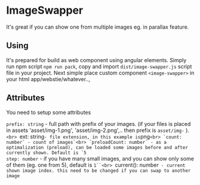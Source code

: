 # ImageSwapper

It's great if you can show one from multiple images eg. in parallax feature.

## Using

It's prepared for build as web component using angular elements. 
Simply run npm script `npm run pack`, copy and import `dist/image-swapper.js` script file in your project.
Next simple place custom component `<image-swapper>` in your html app/webstie/whatever..,

## Attributes

You need to setup some attributes

`prefix: string` - full path with prefix of your images. (if your files is placed in assets 'asset/img-1.png', 'asset/img-2.png',.. then prefix is `asset/img-` ).`<br>
`ext: string` - file extension, in this example is `png``<br>
`count: number` - count of images`<br>
`preloadCount: number` - as a optimalization (preload), can be loaded some images before and after currently shown. Default is `5``<br>
`step: number` - if you have many small images, and you can show only some of them (eg. one from 5), default is `1``<br>
`current(): number` - current shown image index. this need to be changed if you can swap to another image`<br>
